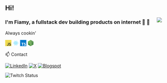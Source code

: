 ## Hi!  



 <a href="https://github.com/FiammaMuscari/github-readme-stats" ><img align="right" src="https://github-readme-stats.vercel.app/api/top-langs/?username=FiammaMuscari&layout=compact&theme=jolly&hide_border=true" /></a>
###   I'm Fiamy, a fullstack dev building products on internet 🔭 🌱 
Always cookin' 
  
<code><img height="20" alt="javascript" src="https://raw.githubusercontent.com/github/explore/80688e429a7d4ef2fca1e82350fe8e3517d3494d/topics/javascript/javascript.png"></code>
<code><img height="20" alt="react" src="https://raw.githubusercontent.com/github/explore/80688e429a7d4ef2fca1e82350fe8e3517d3494d/topics/react/react.png"></code>
<code><img height="20" alt="typescript" src="https://raw.githubusercontent.com/github/explore/80688e429a7d4ef2fca1e82350fe8e3517d3494d/topics/typescript/typescript.png"></code>
<code><img height="20" alt="nodejs" src="https://raw.githubusercontent.com/github/explore/80688e429a7d4ef2fca1e82350fe8e3517d3494d/topics/nodejs/nodejs.png"></code> 

📫 Contact 
 

[![LinkedIn](https://img.shields.io/badge/LinkedIn-8A2BE2?style=for-the-badge&logo=linkedin&logoColor=white)](https://www.linkedin.com/in/fiamma-muscari/)
[![X](https://img.shields.io/badge/X-8A2BE2?style=for-the-badge&logo=twitter&logoColor=Black)](https://www.twitter.com/__fiamy/)
[![Blogspot](https://img.shields.io/badge/Blog-8A2BE2?style=for-the-badge&logo=blogger&logoColor=white)](http://myblogspot.vercel.app)

![Twitch Status](https://img.shields.io/twitch/status/ninfuwu)


 


